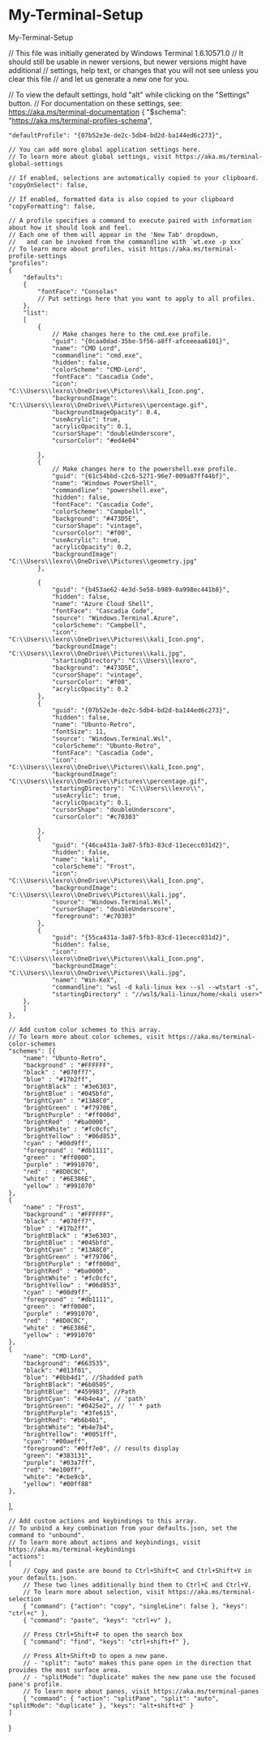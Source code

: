 # My-Terminal-Setup
My-Terminal-Setup

// This file was initially generated by Windows Terminal 1.6.10571.0
// It should still be usable in newer versions, but newer versions might have additional
// settings, help text, or changes that you will not see unless you clear this file
// and let us generate a new one for you.

// To view the default settings, hold "alt" while clicking on the "Settings" button.
// For documentation on these settings, see: https://aka.ms/terminal-documentation
{
    "$schema": "https://aka.ms/terminal-profiles-schema",

    "defaultProfile": "{07b52e3e-de2c-5db4-bd2d-ba144ed6c273}",

    // You can add more global application settings here.
    // To learn more about global settings, visit https://aka.ms/terminal-global-settings

    // If enabled, selections are automatically copied to your clipboard.
    "copyOnSelect": false,

    // If enabled, formatted data is also copied to your clipboard
    "copyFormatting": false,

    // A profile specifies a command to execute paired with information about how it should look and feel.
    // Each one of them will appear in the 'New Tab' dropdown,
    //   and can be invoked from the commandline with `wt.exe -p xxx`
    // To learn more about profiles, visit https://aka.ms/terminal-profile-settings
    "profiles":
    {
        "defaults":
        {
            "fontFace": "Consolas"
            // Put settings here that you want to apply to all profiles.
        },
        "list":
        [
            {
                // Make changes here to the cmd.exe profile.
                "guid": "{0caa0dad-35be-5f56-a8ff-afceeeaa6101}",
                "name": "CMD Lord",
                "commandline": "cmd.exe",
                "hidden": false,
                "colorScheme": "CMD-Lord",
                "fontFace": "Cascadia Code",
                "icon": "C:\\Users\\lexro\\OneDrive\\Pictures\\kali_Icon.png",
                "backgroundImage": "C:\\Users\\lexro\\OneDrive\\Pictures\\percentage.gif",
                "backgroundImageOpacity": 0.4,
                "useAcrylic": true,
                "acrylicOpacity": 0.1,
                "cursorShape": "doubleUnderscore",
                "cursorColor": "#ed4e04"  
                
            },
            {
                // Make changes here to the powershell.exe profile.
                "guid": "{61c54bbd-c2c6-5271-96e7-009a87ff44bf}",
                "name": "Windows PowerShell",
                "commandline": "powershell.exe",
                "hidden": false,
                "fontFace": "Cascadia Code",
                "colorScheme": "Campbell",
                "background": "#473D5E",
                "cursorShape": "vintage",
                "cursorColor": "#f00",
                "useAcrylic": true,
                "acrylicOpacity": 0.2,
                "backgroundImage": "C:\\Users\\lexro\\OneDrive\\Pictures\\geometry.jpg"
            },

            {
                "guid": "{b453ae62-4e3d-5e58-b989-0a998ec441b8}",
                "hidden": false,
                "name": "Azure Cloud Shell",
                "fontFace": "Cascadia Code",
                "source": "Windows.Terminal.Azure",
                "colorScheme": "Campbell",
                "icon": "C:\\Users\\lexro\\OneDrive\\Pictures\\kali_Icon.png",
                "backgroundImage": "C:\\Users\\lexro\\OneDrive\\Pictures\\kali.jpg",
                "startingDirectory": "C:\\Users\\lexro",
                "background": "#473D5E",
                "cursorShape": "vintage",
                "cursorColor": "#f00",
                "acrylicOpacity": 0.2
            },
            {
                "guid": "{07b52e3e-de2c-5db4-bd2d-ba144ed6c273}",
                "hidden": false,
                "name": "Ubunto-Retro",
                "fontSize": 11,
                "source": "Windows.Terminal.Wsl",
                "colorScheme": "Ubunto-Retro",
                "fontFace": "Cascadia Code",
                "icon": "C:\\Users\\lexro\\OneDrive\\Pictures\\kali_Icon.png",
                "backgroundImage": "C:\\Users\\lexro\\OneDrive\\Pictures\\percentage.gif",
                "startingDirectory": "C:\\Users\\lexro\\",
                "useAcrylic": true,
                "acrylicOpacity": 0.1,
                "cursorShape": "doubleUnderscore",
                "cursorColor": "#c70303"  
                
            },
            {
                "guid": "{46ca431a-3a87-5fb3-83cd-11ececc031d2}",
                "hidden": false,
                "name": "kali",
                "colorScheme": "Frost",
                "icon": "C:\\Users\\lexro\\OneDrive\\Pictures\\kali_Icon.png",
                "backgroundImage": "C:\\Users\\lexro\\OneDrive\\Pictures\\kali.jpg",
                "source": "Windows.Terminal.Wsl",
                "cursorShape": "doubleUnderscore",
                "foreground": "#c70303" 
            },
            {
                "guid": "{55ca431a-3a87-5fb3-83cd-11ececc031d2}",
                "hidden": false,
                "icon": "C:\\Users\\lexro\\OneDrive\\Pictures\\kali_Icon.png",
                "backgroundImage": "C:\\Users\\lexro\\OneDrive\\Pictures\\kali.jpg",
                "name": "Win-KeX",
                "commandline": "wsl -d kali-linux kex --sl --wtstart -s",
                "startingDirectory" : "//wsl$/kali-linux/home/<kali user>"
        },
        ]
    },

    // Add custom color schemes to this array.
    // To learn more about color schemes, visit https://aka.ms/terminal-color-schemes
    "schemes": [{
        "name": "Ubunto-Retro",
        "background" : "#FFFFFF",
        "black" : "#070ff7",
        "blue" : "#17b2ff",
        "brightBlack" : "#3e6303",
        "brightBlue" : "#045bfd",
        "brightCyan" : "#13A8C0",
        "brightGreen" : "#f79706",
        "brightPurple" : "#ff000d",
        "brightRed" : "#ba0000",
        "brightWhite" : "#fc0cfc",
        "brightYellow" : "#06d853",
        "cyan" : "#00d9ff",
        "foreground" : "#db1111",
        "green" : "#ff0000",
        "purple" : "#991070",
        "red" : "#8D0C0C",
        "white" : "#6E386E",
        "yellow" : "#991070"
    },
    {
        "name" : "Frost",
        "background" : "#FFFFFF",
        "black" : "#070ff7",
        "blue" : "#17b2ff",
        "brightBlack" : "#3e6303",
        "brightBlue" : "#045bfd",
        "brightCyan" : "#13A8C0",
        "brightGreen" : "#f79706",
        "brightPurple" : "#ff000d",
        "brightRed" : "#ba0000",
        "brightWhite" : "#fc0cfc",
        "brightYellow" : "#06d853",
        "cyan" : "#00d9ff",
        "foreground" : "#db1111",
        "green" : "#ff0000",
        "purple" : "#991070",
        "red" : "#8D0C0C",
        "white" : "#6E386E",
        "yellow" : "#991070"
    },
    {
        "name": "CMD-Lord",
        "background": "#663535",
        "black": "#013f01",
        "blue": "#0bb4d1", //Shadded path
        "brightBlack": "#6b0505",
        "brightBlue": "#459983", //Path
        "brightCyan": "#4b4e4a", // 'path'
        "brightGreen": "#0425e2", // '' * path
        "brightPurple": "#3fe615",
        "brightRed": "#b6b4b1",
        "brightWhite": "#b4e7b4",
        "brightYellow": "#0051ff",
        "cyan": "#00aeff",
        "foreground": "#0ff7e0", // results display
        "green": "#383131",
        "purple": "#03a7ff",
        "red": "#e100ff",
        "white": "#cbe9cb",
        "yellow": "#00ff88"
    },
    
  

],

    // Add custom actions and keybindings to this array.
    // To unbind a key combination from your defaults.json, set the command to "unbound".
    // To learn more about actions and keybindings, visit https://aka.ms/terminal-keybindings
    "actions":
    [
        // Copy and paste are bound to Ctrl+Shift+C and Ctrl+Shift+V in your defaults.json.
        // These two lines additionally bind them to Ctrl+C and Ctrl+V.
        // To learn more about selection, visit https://aka.ms/terminal-selection
        { "command": {"action": "copy", "singleLine": false }, "keys": "ctrl+c" },
        { "command": "paste", "keys": "ctrl+v" },

        // Press Ctrl+Shift+F to open the search box
        { "command": "find", "keys": "ctrl+shift+f" },

        // Press Alt+Shift+D to open a new pane.
        // - "split": "auto" makes this pane open in the direction that provides the most surface area.
        // - "splitMode": "duplicate" makes the new pane use the focused pane's profile.
        // To learn more about panes, visit https://aka.ms/terminal-panes
        { "command": { "action": "splitPane", "split": "auto", "splitMode": "duplicate" }, "keys": "alt+shift+d" }
    ]
}
